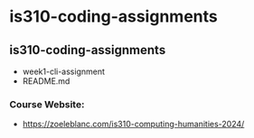 # is310-coding-assignments
## is310-coding-assignments
* week1-cli-assignment
* README.md

### Course Website:
* https://zoeleblanc.com/is310-computing-humanities-2024/